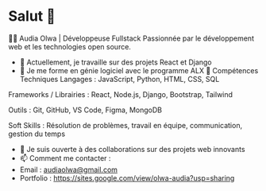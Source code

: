 # Salut 👋

👩‍💻 Audia Olwa | Développeuse Fullstack
Passionnée par le développement web et les technologies open source.

- 🔭 Actuellement, je travaille sur des projets React et Django
- 🌱 Je me forme en génie logiciel avec le programme ALX
🚀 Compétences Techniques
Langages : JavaScript, Python, HTML, CSS, SQL

Frameworks / Librairies : React, Node.js, Django, Bootstrap, Tailwind

Outils : Git, GitHub, VS Code, Figma, MongoDB

Soft Skills : Résolution de problèmes, travail en équipe, communication, gestion du temps

- 👯 Je suis ouverte à des collaborations sur des projets web innovants
- 📫 Comment me contacter :
- Email : audiaolwa@gmail.com
- Portfolio : https://sites.google.com/view/olwa-audia?usp=sharing
